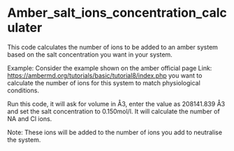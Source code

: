 # Amber_salt_ions_concentration_calculater

This code calculates the number of ions to be added to an amber system based on the salt concentration you want in your system. 

Example: Consider the example shown on the amber official page Link: https://ambermd.org/tutorials/basic/tutorial8/index.php you want to calculate the number of ions for this system to match physiological conditions. 

Run this code, it will ask for volume in Å3, enter the value as 208141.839 Å3 and set the salt concentration to 0.150mol/l. It will calculate the number of NA and Cl ions.

Note: These ions will be added to the number of ions you add to neutralise the system. 
